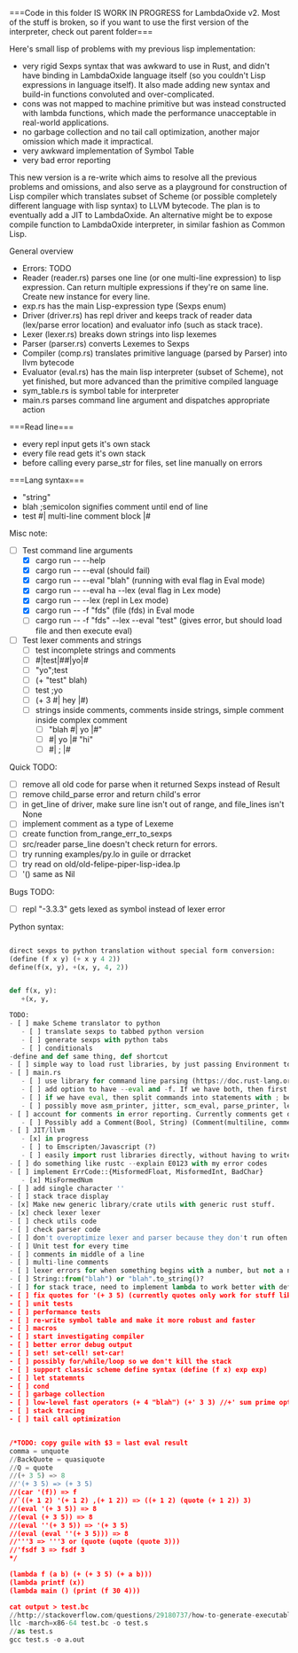 

===Code in this folder IS WORK IN PROGRESS for LambdaOxide v2. Most of the stuff is broken, so if you want to use the first version of the interpreter, check out parent folder===


Here's small lisp of problems with my previous lisp implementation:
- very rigid Sexps syntax that was awkward to use in Rust, and didn't have binding in LambdaOxide language itself (so you couldn't Lisp expressions in language itself). It also made adding new syntax and build-in functions convoluted and over-complicated.
- cons was not mapped to machine primitive but was instead constructed with lambda functions, which made the performance unacceptable in real-world applications.
- no garbage collection and no tail call optimization, another major omission which made it impractical.
- very awkward implementation of Symbol Table
- very bad error reporting

This new version is a re-write which aims to resolve all the previous problems and omissions, and also serve as a playground for construction of Lisp compiler which translates subset of Scheme (or possible completely different language with lisp syntax) to LLVM bytecode. The plan is to eventually add a JIT to LambdaOxide. An alternative might be to expose compile function to LambdaOxide interpreter, in similar fashion as Common Lisp.

General overview
- Errors: TODO
- Reader (reader.rs) parses one line (or one multi-line expression) to lisp expression. Can return multiple expressions if they're on same line. Create new instance for every line.
- exp.rs has the main Lisp-expression type (Sexps enum)
- Driver (driver.rs) has repl driver and keeps track of reader data (lex/parse error location) and evaluator info (such as stack trace).
- Lexer (lexer.rs) breaks down strings into lisp lexemes
- Parser (parser.rs) converts Lexemes to Sexps
- Compiler (comp.rs) translates primitive language (parsed by Parser) into llvm bytecode
- Evaluator (eval.rs) has the main lisp interpreter (subset of Scheme), not yet finished, but more advanced than the primitive compiled language
- sym_table.rs is symbol table for interpreter
- main.rs parses command line argument and dispatches appropriate action

===Read line===
- every repl input gets it's own stack
- every file read gets it's own stack
- before calling every parse_str for files, set line manually on errors

===Lang syntax===
- "string"
- blah ;semicolon signifies comment until end of line
- test #| multi-line comment block |#

Misc note:
- [ ] Test command line arguments
   - [x] cargo run -- --help
   - [x] cargo run -- --eval (should fail)
   - [x] cargo run -- --eval "blah" (running with eval flag in Eval mode)
   - [x] cargo run -- --eval ha --lex (eval flag in Lex mode)
   - [x] cargo run -- --lex (repl in Lex mode)
   - [x] cargo run -- -f "fds" (file (fds) in Eval mode
   - [ ] cargo run -- -f "fds" --lex --eval "test" (gives error, but should load file and then execute eval)
- [ ] Test lexer comments and strings
   - [ ] test incomplete strings and comments
   - [ ] #|test|##|yo|#
   - [ ] "yo";test
   - [ ] (+ "test" blah)
   - [ ] test ;yo
   - [ ] (+ 3 #| hey |#)
   - [ ] strings inside comments, comments inside strings, simple comment inside complex comment
      - [ ] "blah #| yo |#"
      - [ ] #| yo |# "hi"
      - [ ] #| ; |#

Quick TODO:
- [ ] remove all old code for parse when it returned Sexps instead of Result
- [ ] remove child_parse error and return child's error
- [ ] in get_line of driver, make sure line isn't out of range, and file_lines isn't None
- [ ] implement comment as a type of Lexeme
- [ ] create function from_range_err_to_sexps
- [ ] src/reader parse_line doesn't check return for errors.
- [ ] try running examples/py.lo in guile or drracket
- [ ] try read on old/old-felipe-piper-lisp-idea.lp
- [ ] '() same as Nil

Bugs TODO:
- [ ] repl "-3.3.3" gets lexed as symbol instead of lexer error


Python syntax:
```Python

direct sexps to python translation without special form conversion:
(define (f x y) (+ x y 4 2))
define(f(x, y), +(x, y, 4, 2))


def f(x, y):
   +(x, y,

TODO:
- [ ] make Scheme translator to python
   - [ ] translate sexps to tabbed python version
   - [ ] generate sexps with python tabs
   - [ ] conditionals
-define and def same thing, def shortcut
- [ ] simple way to load rust libraries, by just passing Environment to their initializer
- [ ] main.rs
   - [ ] use library for command line parsing (https://doc.rust-lang.org/getopts/getopts/index.html)
   - [ ] add option to have --eval and -f. If we have both, then first load file, then eval
   - [ ] if we have eval, then split commands into statements with ; before passing it on to rest of system
   - [ ] possibly move asm_printer, jitter, scm_eval, parse_printer, lex_printer to driver.rs and make them methods of Driver.
- [ ] account for comments in error reporting. Currently comments get deleted from origin.
   - [ ] Possibly add a Comment(Bool, String) (Comment(multiline, comment_data) enum variant to Lexemes
- [ ] JIT/llvm
   - [x] in progress
   - [ ] to Emscripten/Javascript (?)
   - [ ] easily import rust libraries directly, without having to write wrapper for interpreter
- [ ] do something like rustc --explain E0123 with my error codes
- [ ] implement ErrCode::{MisformedFloat, MisformedInt, BadChar}
   - [x] MisFormedNum
- [ ] add single character ''
- [ ] stack trace display
- [x] Make new generic library/crate utils with generic rust stuff.
- [x] check lexer lexer
- [ ] check utils code
- [ ] check parser code
- [ ] don't overoptimize lexer and parser because they don't run often
- [ ] Unit test for every time
- [ ] comments in middle of a line
- [ ] multi-line comments
- [ ] lexer errors for when something begins with a number, but not a number (0sdf or -32fds or 32..12 or 4-3)
- [ ] String::from("blah") or "blah".to_string()?
- [ ] for stack trace, need to implement lambda to work better with define'd names
- [ ] fix quotes for '(+ 3 5) (currently quotes only work for stuff like 'sdf)
- [ ] unit tests
- [ ] performance tests
- [ ] re-write symbol table and make it more robust and faster
- [ ] macros
- [ ] start investigating compiler
- [ ] better error debug output
- [ ] set! set-cell! set-car!
- [ ] possibly for/while/loop so we don't kill the stack
- [ ] support classic scheme define syntax (define (f x) exp exp)
- [ ] let statemnts
- [ ] cond
- [ ] garbage collection
- [ ] low-level fast operators (+ 4 "blah") (+' 3 3) //+' sum prime optimized version
- [ ] stack tracing
- [ ] tail call optimization


/*TODO: copy guile with $3 = last eval result
comma = unquote
//BackQuote = quasiquote
//Q = quote
//(+ 3 5) => 8
//'(+ 3 5) => (+ 3 5)
//(car '(f)) => f
//`((+ 1 2) '(+ 1 2) ,(+ 1 2)) => ((+ 1 2) (quote (+ 1 2)) 3)
//(eval '(+ 3 5)) => 8
//(eval (+ 3 5)) => 8
//(eval ''(+ 3 5)) => '(+ 3 5)
//(eval (eval ''(+ 3 5))) => 8
//'''3 => '''3 or (quote (uqote (quote 3)))
//'fsdf 3 => fsdf 3
*/

(lambda f (a b) (+ (+ 3 5) (+ a b)))
(lambda printf (x))
(lambda main () (print (f 30 4)))

cat output > test.bc
//http://stackoverflow.com/questions/29180737/how-to-generate-executable-from-llvm-ir
llc -march=x86-64 test.bc -o test.s
//as test.s
gcc test.s -o a.out

